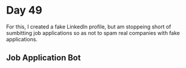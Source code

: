 # Day 49

For this, I created a fake LinkedIn profile, but am stoppeing short of sumbitting job applications so as not to spam real companies with fake applications.

## Job Application Bot